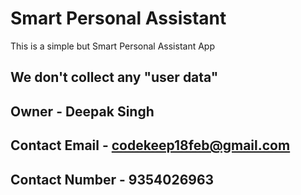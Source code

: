 # Smart Personal Assistant 
This is a simple but Smart Personal Assistant App
## We don't collect any "user data"

## Owner -  Deepak Singh
## Contact Email - codekeep18feb@gmail.com
## Contact Number - 9354026963

